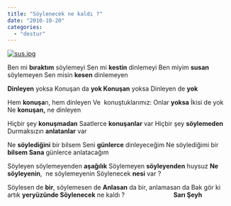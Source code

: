 ```yaml
---
title: "Söylenecek ne kaldı ?"
date: "2010-10-20"
categories: 
  - "destur"
---
```


[![sus.jpg](/uploads/2010/10/sus.jpg)](/uploads/2010/10/sus.jpg "sus.jpg")

Ben mi **bıraktım** söylemeyi Sen mi **kestin** dinlemeyi Ben miyim **susan** söylemeyen Sen misin **kesen** dinlemeyen

**Dinleyen** yoksa Konuşan da **yok Konuşan** yoksa Dinleyen de **yok**

Hem **konuşa**n, hem dinleyen Ve  konuştuklarımız: Onlar **yoksa** İkisi de yok Ne **konuşan,** ne dinleyen

Hiçbir şey **konuşmadan** Saatlerce **konuşanlar** var Hiçbir şey **söylemeden** Durmaksızın **anlatanlar** var

Ne **söylediğini** bir bilsem Seni **günlerce** dinleyeceğim Ne söylediğimi bir **bilsem Sana** günlerce anlatacağım

Söyleyen söylemeyenden **aşağılık** Söylemeyen **söyleyenden** huysuz **Ne söyleyenin**,  ne söylemeyenin Söylenecek **nesi** var ?

Söylesen de **bir**, söylemesen de **Anlasan** da bir, anlamasan da Bak gör ki artık **yeryüzünde Söylenecek** ne kaldı ?                            **Sarı Şeyh**
